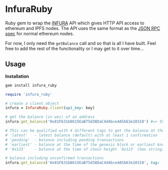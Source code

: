 # InfuraRuby

Ruby gem to wrap the [INFURA](https://github.com/ethereum/wiki/wiki/JSON-RPC) API which gives HTTP API access to ethereum and IPFS nodes. The API uses the same format as the [JSON RPC spec](https://github.com/ethereum/wiki/wiki/JSON-RPC) for normal ethereum nodes.

For now, I only need the `getBalance` call and so that is all I have built. Feel free to add the rest of the functionality or I may get to it over time...

## Usage

__Installation__
```bash
gem install infura_ruby
```

```ruby
require 'infura_ruby'

# create a client object
infura = InfuraRuby.client(api_key: key)

# get the balance (in wei) of an address
infura.get_balance('0x81F631b8615EaB75d38DaC4d4bce4A5b63e10310') #=> 591686024850016

# This can be qualified with 4 different tags to get the balance at the tag's time.
# 'latest'   - latest balance (default) with at least 1 confirmation
# 'pending'  - balance including pending transactions
# 'earliest' - balance at the time of the genesis block or earliest known block
# '0x123'    - balance at the time of chain height `0x123` (hex string)

# balance including unconfirmed transactions
infura.get_balance('0x81F631b8615EaB75d38DaC4d4bce4A5b63e10310', tag: 'pending')
```
